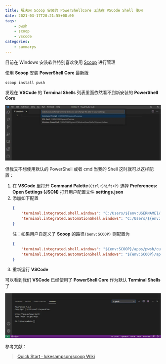 ```yaml
---
title: 解决用 Scoop 安装的 PowerShellCore 无法在 VSCode Shell 使用
date: 2021-03-17T20:21:55+08:00
tags:
    - pwsh
    - scoop
    - vscode
categories:
    - summarys
---
```

目前在 Windows 安装软件特别喜欢使用 [Scoop](https://scoop.sh/) 进行管理

使用 **Scoop** 安装 **PowerShell Core** 最新版
```pwsh
scoop install pwsh
```

发现在 **VSCode** 的 **Terminal Shells** 列表里面依然看不到新安装的 **PowerShell Core**

![VSCode Terminal Shells](/images/2021/03/vscode-terminal-shells.webp)

但我又不想使用默认的 PowerShell 或者 cmd 当我的 Shell
这时就可以这样配置：
1. 在 **VSCode** 里打开 **Command Palette**`(Ctrl+Shift+P)` 选择 **Preferences: Open Settings (JSON)** 打开用户配置文件 **settings.json**
2. 添加如下配置
   ```json settings.json
   {
       "terminal.integrated.shell.windows": "C:/Users/${env:USERNAME}/scoop/apps/pwsh/current/pwsh.exe",
       "terminal.integrated.automationShell.windows": "C:/Users/${env:USERNAME}/scoop/apps/pwsh/current/pwsh.exe"
   }
   ```
   注：如果用户自定义了 **Scoop** 的路径`($env:SCOOP)` 则配置为
   ```json settings.json
   {
       "terminal.integrated.shell.windows": "${env:SCOOP}/apps/pwsh/current/pwsh.exe",
       "terminal.integrated.automationShell.windows": "${env:SCOOP}/apps/pwsh/current/pwsh.exe"
   }
   ```
3. 重新运行 **VSCode**

可以看到我们 **VSCode** 已经使用了 **PowerShell Core** 作为默认 **Terminal Shells** 了

![VSCode Default Terminal Shell](/images/2021/03/vscode-default-pwsh.webp)

参考文献：
> [Quick Start · lukesampson/scoop Wiki](https://github.com/lukesampson/scoop/wiki/Quick-Start)